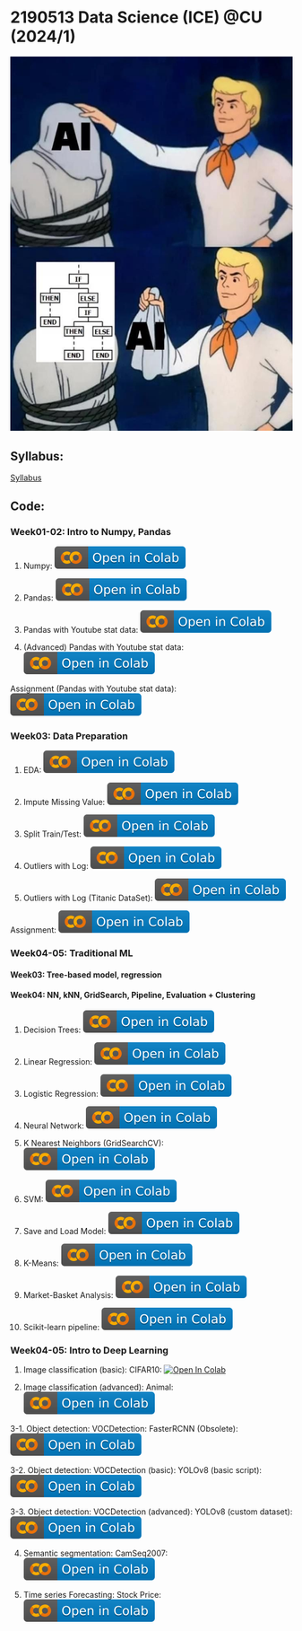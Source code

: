 # 2190513 Data Science (ICE) @CU (2024/1)

![alt text](https://raw.githubusercontent.com/pvateekul/2190513_DS-ICE_2024s1/c588810003e3dcd79c4d7de96539087b9a9fac0d/image/meme.jpg "join ds")

## Syllabus:

[Syllabus](https://mycourseville-default.s3.ap-southeast-1.amazonaws.com/useruploaded_course_files/2024_1/55833/materials/Syllabus_2190513_DS_ICE_2024s1-7075-17227890153364.pdf)

## Code:

### Week01-02: Intro to Numpy, Pandas

1. Numpy: [![Open In Colab](https://raw.githubusercontent.com/pvateekul/2190513_DS-ICE_2024s1/main/image/colab-badge.svg)](https://colab.research.google.com/github/pvateekul/2190513_DS-ICE_2024s1/blob/main/code/Week01_Intro_Pandas/1_Numpy.ipynb)

2. Pandas: [![Open In Colab](https://raw.githubusercontent.com/pvateekul/2190513_DS-ICE_2024s1/main/image/colab-badge.svg)](https://colab.research.google.com/github/pvateekul/2190513_DS-ICE_2024s1/blob/main/code/Week02_DataPrep/Pandas.ipynb)

3. Pandas with Youtube stat data: [![Open In Colab](https://raw.githubusercontent.com/pvateekul/2190513_DS-ICE_2024s1/main/image/colab-badge.svg)](https://colab.research.google.com/github/pvateekul/2190513_DS-ICE_2024s1/blob/main/code/Week01_Intro_Pandas/3_Pandas_%28Dataset_Trending_YouTube_Video_Statistics%29.ipynb)

4. (Advanced) Pandas with Youtube stat data: [![Open In Colab](https://raw.githubusercontent.com/pvateekul/2190513_DS-ICE_2024s1/main/image/colab-badge.svg)](https://colab.research.google.com/github/pvateekul/2190513_DS-ICE_2024s1/blob/main/code/Week01_Intro_Pandas/4_Advanced_Pandas_%28Dataset_Trending_YouTube_Video_Statistics%29.ipynb)

Assignment (Pandas with Youtube stat data): [![Open In Colab](https://raw.githubusercontent.com/pvateekul/2190513_DS-ICE_2024s1/main/image/colab-badge.svg)](https://colab.research.google.com/github/pvateekul/2190513_DS-ICE_2024s1/blob/main/code/Week01_Intro_Pandas/5_PandasAssignment.ipynb)

### Week03: Data Preparation

1. EDA: [![Open In Colab](https://raw.githubusercontent.com/pvateekul/2190513_DS-ICE_2024s1/main/image/colab-badge.svg)](https://colab.research.google.com/github/pvateekul/2190513_DS-ICE_2024s1/blob/main/code/Week02_DataPrep/Lab1_LoansDataSet.ipynb)

2. Impute Missing Value: [![Open In Colab](https://raw.githubusercontent.com/pvateekul/2190513_DS-ICE_2024s1/main/image/colab-badge.svg)](https://colab.research.google.com/github/pvateekul/2190513_DS-ICE_2024s1/blob/main/code/Week02_DataPrep/Lab2_ImputeMissingValue.ipynb)

3. Split Train/Test: [![Open In Colab](https://raw.githubusercontent.com/pvateekul/2190513_DS-ICE_2024s1/main/image/colab-badge.svg)](https://colab.research.google.com/github/pvateekul/2190513_DS-ICE_2024s1/blob/main/code/Week02_DataPrep/Lab3_SplitTrainTest.ipynb)

4. Outliers with Log: [![Open In Colab](https://raw.githubusercontent.com/pvateekul/2190513_DS-ICE_2024s1/main/image/colab-badge.svg)](https://colab.research.google.com/github/pvateekul/2190513_DS-ICE_2024s1/blob/main/code/Week02_DataPrep/Lab4_Outliers_Titanic.ipynb)

5. Outliers with Log (Titanic DataSet): [![Open In Colab](https://raw.githubusercontent.com/pvateekul/2190513_DS-ICE_2024s1/main/image/colab-badge.svg)](https://colab.research.google.com/github/pvateekul/2190513_DS-ICE_2024s1/blob/main/code/Week02_DataPrep/Lab5_Outliers_Boston_%28optional%29.ipynb)

Assignment: [![Open In Colab](https://raw.githubusercontent.com/pvateekul/2190513_DS-ICE_2024s1/main/image/colab-badge.svg)](https://colab.research.google.com/github/pvateekul/2190513_DS-ICE_2024s1/blob/main/code/Week02_DataPrep/Assignment2_TitanicDataPrep_ToStudent.ipynb)

### Week04-05: Traditional ML

#### Week03: Tree-based model, regression

#### Week04: NN, kNN, GridSearch, Pipeline, Evaluation + Clustering

1. Decision Trees: [![Open In Colab](https://raw.githubusercontent.com/pvateekul/2190513_DS-ICE_2024s1/main/image/colab-badge.svg)](https://colab.research.google.com/github/pvateekul/2190513_DS-ICE_2024s1/blob/main/code/Week03_ML/1_Decision_Trees_Random_Forests_v3.ipynb)

2. Linear Regression: [![Open In Colab](https://raw.githubusercontent.com/pvateekul/2190513_DS-ICE_2024s1/main/image/colab-badge.svg)](https://colab.research.google.com/github/pvateekul/2190513_DS-ICE_2024s1/blob/main/code/Week03_ML/2_Linear_Regression_v2.ipynb)

3. Logistic Regression: [![Open In Colab](https://raw.githubusercontent.com/pvateekul/2190513_DS-ICE_2024s1/main/image/colab-badge.svg)](https://colab.research.google.com/github/pvateekul/2190513_DS-ICE_2024s1/blob/main/code/Week03_ML/3_Logistic_Regression_v2.ipynb)

4. Neural Network: [![Open In Colab](https://raw.githubusercontent.com/pvateekul/2190513_DS-ICE_2024s1/main/image/colab-badge.svg)](https://colab.research.google.com/github/pvateekul/2190513_DS-ICE_2024s1/blob/main/code/Week03_ML/4_Neural_Network_v3.ipynb)

5. K Nearest Neighbors (GridSearchCV): [![Open In Colab](https://raw.githubusercontent.com/pvateekul/2190513_DS-ICE_2024s1/main/image/colab-badge.svg)](https://colab.research.google.com/github/pvateekul/2190513_DS-ICE_2024s1/blob/main/code/Week03_ML/5_K_Nearest_Neighbors_v2.ipynb)

6. SVM: [![Open In Colab](https://raw.githubusercontent.com/pvateekul/2190513_DS-ICE_2024s1/main/image/colab-badge.svg)](https://colab.research.google.com/github/pvateekul/2190513_DS-ICE_2024s1/blob/main/code/Week03_ML/6_Support_Vector_Machine_v2.ipynb)

7. Save and Load Model: [![Open In Colab](https://raw.githubusercontent.com/pvateekul/2190513_DS-ICE_2024s1/main/image/colab-badge.svg)](https://colab.research.google.com/github/pvateekul/2190513_DS-ICE_2024s1/blob/main/code/Week03_ML/7_Save_Load_Model_v2.ipynb)

8. K-Means: [![Open In Colab](https://raw.githubusercontent.com/pvateekul/2190513_DS-ICE_2024s1/main/image/colab-badge.svg)](https://colab.research.google.com/github/pvateekul/2190513_DS-ICE_2024s1/blob/main/code/Week03_ML/8_K_Means_Clustering_v2.ipynb)

9. Market-Basket Analysis: [![Open In Colab](https://raw.githubusercontent.com/pvateekul/2190513_DS-ICE_2024s1/main/image/colab-badge.svg)](https://colab.research.google.com/github/pvateekul/2190513_DS-ICE_2024s1/blob/main/code/Week03_ML/9_Market_Basket_Intro_v2.ipynb)

10. Scikit-learn pipeline: [![Open In Colab](https://raw.githubusercontent.com/pvateekul/2190513_DS-ICE_2024s1/main/image/colab-badge.svg)](https://colab.research.google.com/github/pvateekul/2190513_DS-ICE_2024s1/blob/main/code/Week03_ML/10_Scikit_learn_Pipeline.ipynb)

### Week04-05: Intro to Deep Learning

1. Image classification (basic): CIFAR10: [![Open In Colab](https://raw.githubusercontent.com/pvateekul/2110446_DSDE_2023s2/main/img/colab-badge.svg)](https://colab.research.google.com/github/pvateekul/2190513_DS-ICE_2024s1/blob/main/code/Week04_DL/1_Image_classification_CIFAR10_CNN.ipynb)

2. Image classification (advanced): Animal: [![Open In Colab](https://raw.githubusercontent.com/pvateekul/2190513_DS-ICE_2024s1/main/image/colab-badge.svg)](https://colab.research.google.com/github/pvateekul/2190513_DS-ICE_2024s1/blob/main/code/Week04_DL/2_Image_classification_Animal_EfficientNetV2.ipynb)

3-1. Object detection: VOCDetection: FasterRCNN (Obsolete): [![Open In Colab](https://raw.githubusercontent.com/pvateekul/2190513_DS-ICE_2024s1/main/image/colab-badge.svg)](https://colab.research.google.com/github/pvateekul/2190513_DS-ICE_2024s1/blob/main/code/Week04_DL/3_1_Object_detection_VOCDetection_FasterRCNN_MobileNet_V3.ipynb#scrollTo=ae4cebc0)

3-2. Object detection: VOCDetection (basic): YOLOv8 (basic script): [![Open In Colab](https://raw.githubusercontent.com/pvateekul/2190513_DS-ICE_2024s1/main/image/colab-badge.svg)](https://colab.research.google.com/github/pvateekul/2190513_DS-ICE_2024s1/blob/main/code/Week04_DL/3_2_Object_detection_VOCDetection_yolov8_basic.ipynb)

3-3. Object detection: VOCDetection (advanced): YOLOv8 (custom dataset): [![Open In Colab](https://raw.githubusercontent.com/pvateekul/2190513_DS-ICE_2024s1/main/image/colab-badge.svg)](https://colab.research.google.com/github/pvateekul/2190513_DS-ICE_2024s1/blob/main/code/Week04_DL/3_3_Object_detection_VOCDetection_yolov8_advanced.ipynb)

4. Semantic segmentation: CamSeq2007: [![Open In Colab](https://raw.githubusercontent.com/pvateekul/2190513_DS-ICE_2024s1/main/image/colab-badge.svg)](https://colab.research.google.com/github/pvateekul/2190513_DS-ICE_2024s1/blob/main/code/Week04_DL/4_Semantic_segmentation_Camseq_deeplabv3_DataInGD.ipynb)

5. Time series Forecasting: Stock Price: [![Open In Colab](https://raw.githubusercontent.com/pvateekul/2190513_DS-ICE_2024s1/main/image/colab-badge.svg)](https://colab.research.google.com/github/pvateekul/2190513_DS-ICE_2024s1/blob/main/code/Week04_DL/5_Time_series_forecasting_DataInGD.ipynb)

